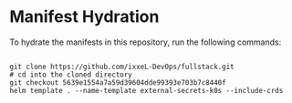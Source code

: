 
# Manifest Hydration

To hydrate the manifests in this repository, run the following commands:

```shell

git clone https://github.com/ixxeL-DevOps/fullstack.git
# cd into the cloned directory
git checkout 5639e1554a7a59d39604dde99393e703b7c8440f
helm template . --name-template external-secrets-k0s --include-crds
```